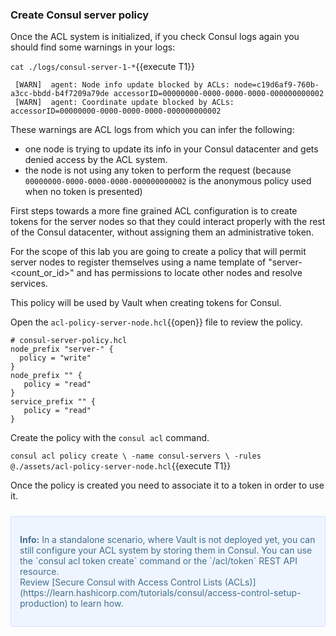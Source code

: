 
### Create Consul server policy

Once the ACL system is initialized, if you check Consul logs again you should find some warnings in your logs:

`cat ./logs/consul-server-1-*`{{execute T1}}

```
 [WARN]  agent: Node info update blocked by ACLs: node=c19d6af9-760b-a3cc-bbdd-b4f7209a79de accessorID=00000000-0000-0000-0000-000000000002
 [WARN]  agent: Coordinate update blocked by ACLs: accessorID=00000000-0000-0000-0000-000000000002
```

These warnings are ACL logs from which you can infer the following: 
- one node is trying to update its info in your Consul datacenter and gets denied access by the ACL system.
- the node is not using any token to perform the request (because `00000000-0000-0000-0000-000000000002` is the anonymous policy used when no token is presented)

First steps towards a more fine grained ACL configuration is to create tokens for the server nodes so that they could interact properly with the rest of the Consul datacenter, without assigning them an administrative token.

For the scope of this lab you are going to create a policy that will permit server nodes to register themselves using a name template of "server-<count_or_id>" and has permissions to locate other nodes and resolve services.

This policy will be used by Vault when creating tokens for Consul.

Open the `acl-policy-server-node.hcl`{{open}} file to review the policy.

```hcl
# consul-server-policy.hcl
node_prefix "server-" {
  policy = "write"
}
node_prefix "" {
   policy = "read"
}
service_prefix "" {
   policy = "read"
}
```

Create the policy with the `consul acl` command.

`consul acl policy create \
  -name consul-servers \
  -rules @./assets/acl-policy-server-node.hcl`{{execute T1}}

Once the policy is created you need to associate it to a token in order to use it.  

<div style="background-color:#eff5ff; color:#416f8c; border:1px solid #d0e0ff; padding:1em; border-radius:3px; margin:24px 0;">
<p><strong>Info:</strong> In a standalone scenario, where Vault is not deployed yet, you can still configure your ACL system by storing them in Consul. You can use the `consul acl token create` command or the `/acl/token` REST API resource.
<br/>
Review [Secure Consul with Access Control Lists (ACLs)](https://learn.hashicorp.com/tutorials/consul/access-control-setup-production) to learn how.

<!-- Follow the links in the last step to learn how. -->

</p></div>



